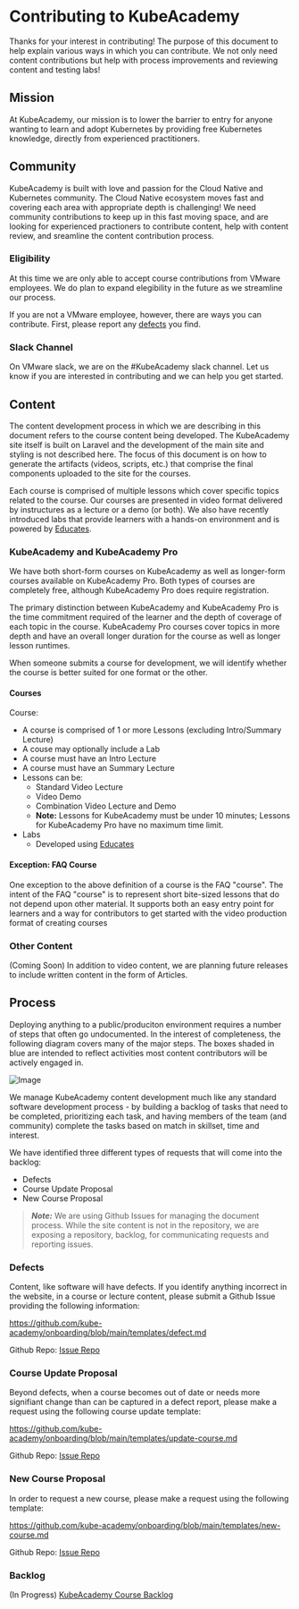 # Contributing to KubeAcademy
Thanks for your interest in contributing! The purpose of this document to help explain various ways in which you can contribute. We not only need content contributions but help with process improvements and reviewing content and testing labs!

## Mission 
At KubeAcademy, our mission is to lower the barrier to entry for anyone wanting to learn and adopt Kubernetes by providing free Kubernetes knowledge, directly from experienced practitioners.

## Community
KubeAcademy is built with love and passion for the Cloud Native and Kubernetes community. The Cloud Native ecosystem moves fast and covering each area with appropriate depth is challenging! We need community contributions to keep up in this fast moving space, and are looking for experienced practioners to contribute content, help with content review, and sreamline the content contribution process.

### Eligibility
At this time we are only able to accept course contributions from VMware employees. We do plan to expand elegibility in the future as we streamline our process. 

If you are not a VMware employee, however, there are ways you can contribute. First, please report any [defects](#Defects) you find.

### Slack Channel
On VMware slack, we are on the #KubeAcademy slack channel. Let us know if you are interested in contributing and we can help you get started.

## Content
The content development process in which we are describing in this document refers to the course content being developed.  The KubeAcademy site itself is built on Laravel and the development of the main site and styling is not described here. The focus of this document is on how to generate the artifacts (videos, scripts, etc.) that comprise the final components uploaded to the site for the courses.

Each course is comprised of multiple lessons which cover specific topics related to the course.  Our courses are presented in video format delivered by instructures as a lecture or a demo (or both).  We also have recently introduced labs that provide learners with a hands-on environment and is powered by [Educates](https://github.com/eduk8s).

### KubeAcademy and KubeAcademy Pro
We have both short-form courses on KubeAcademy as well as longer-form courses available on KubeAcademy Pro. Both types of courses are completely free, although KubeAcademy Pro does require registration.

The primary distinction between KubeAcademy and KubeAcademy Pro is the time commitment required of the learner and the depth of coverage of each topic in the course. KubeAcademy Pro courses cover topics in more depth and have an overall longer duration for the course as well as longer lesson runtimes. 

When someone submits a course for development, we will identify whether the course is better suited for one format or the other.

#### Courses
Course:
- A course is comprised of 1 or more Lessons (excluding Intro/Summary Lecture)
- A couse may optionally include a Lab
- A course must have an Intro Lecture 
- A course must have an Summary Lecture
- Lessons can be:
    - Standard Video Lecture
    - Video Demo
    - Combination Video Lecture and Demo
    - **Note:** Lessons for KubeAcademy must be under 10 minutes; Lessons for KubeAcademy Pro have no maximum time limit.
- Labs
    - Developed using [Educates](https://github.com/eduk8s)

#### Exception: FAQ Course

One exception to the above definition of a course is the FAQ "course". The intent of the FAQ "course" is to represent short bite-sized lessons that do not depend upon other material. It supports both an easy entry point for learners and a way for contributors to get started with the video production format of creating courses

### Other Content

(Coming Soon) In addition to video content, we are planning future releases to include written content in the form of Articles.

## Process
Deploying anything to a public/produciton environment requires a number of steps that often go undocumented. In the interest of completeness, the following diagram covers many of the major steps. The boxes shaded in blue are intended to reflect activities most content contributors will be actively engaged in.

![Image](https://docs.google.com/drawings/d/e/2PACX-1vQAcCAMyF1Gce3rpXToIyX02qoEFRf55gU9SbOprQaL1KE4nPjMvKWE5XqGI8zLYTG6stQ3Vq-HPYSH/pub?w=960&h=720)

We manage KubeAcademy content development much like any standard software development process - by building a backlog of tasks that need to be completed, prioritizing each task, and having members of the team (and community) complete the tasks based on match in skillset, time and interest.

We have identified three different types of requests that will come into the backlog:
- Defects
- Course Update Proposal
- New Course Proposal

> **_Note:_** We are using Github Issues for managing the document process. While the site content is not in the repository, we are exposing a repository, backlog, for communicating requests and reporting issues.

### Defects
Content, like software will have defects. If you identify anything incorrect in the website, in a course or lecture content, please submit a Github Issue providing the following information:

https://github.com/kube-academy/onboarding/blob/main/templates/defect.md

Github Repo:
[Issue Repo](https://github.com/kube-academy/backlog/issues)

### Course Update Proposal
Beyond defects, when a course becomes out of date or needs more signifiant change than can be captured in a defect report, please make a request using the following course update template:

https://github.com/kube-academy/onboarding/blob/main/templates/update-course.md

Github Repo:
[Issue Repo](https://github.com/kube-academy/backlog/issues)

### New Course Proposal
In order to request a new course, please make a request using the following template:

https://github.com/kube-academy/onboarding/blob/main/templates/new-course.md

Github Repo:
[Issue Repo](https://github.com/kube-academy/backlog/issues)

### Backlog
(In Progress)
[KubeAcademy Course Backlog](https://github.com/orgs/kube-academy/projects/3)